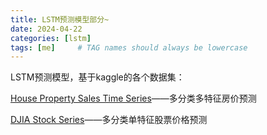 ```yaml
---
title: LSTM预测模型部分~
date: 2024-04-22
categories: [lstm]
tags: [me]     # TAG names should always be lowercase
---
```



LSTM预测模型，基于kaggle的各个数据集：

[House Property Sales Time Series](../../posts/houseSales/)——多分类多特征房价预测

[DJIA Stock Series](../../posts/stockPredicts/)——多分类单特征股票价格预测

